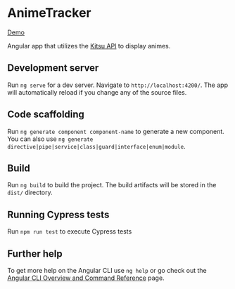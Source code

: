 # AnimeTracker

[Demo](https://at.ajmalesa.com)

Angular app that utilizes the [Kitsu API](https://kitsu.docs.apiary.io/) to display animes.

## Development server

Run `ng serve` for a dev server. Navigate to `http://localhost:4200/`. The app will automatically reload if you change any of the source files.

## Code scaffolding

Run `ng generate component component-name` to generate a new component. You can also use `ng generate directive|pipe|service|class|guard|interface|enum|module`.

## Build

Run `ng build` to build the project. The build artifacts will be stored in the `dist/` directory.

## Running Cypress tests

Run `npm run test` to execute Cypress tests

## Further help

To get more help on the Angular CLI use `ng help` or go check out the [Angular CLI Overview and Command Reference](https://angular.io/cli) page.
